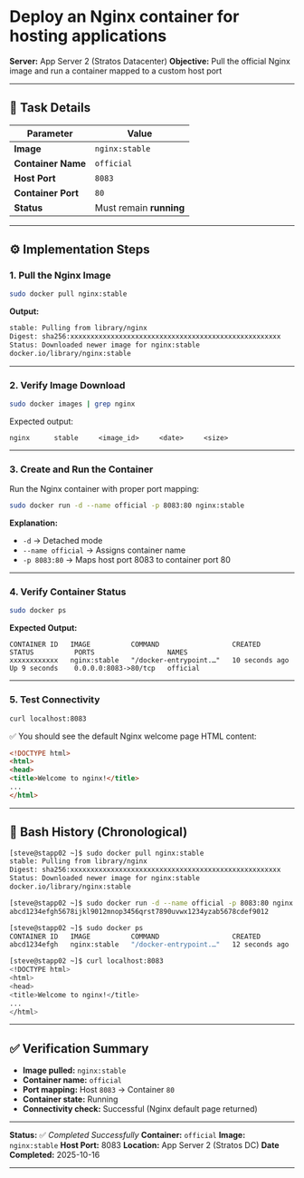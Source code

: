 # Deploy an Nginx container for hosting applications

**Server:** App Server 2 (Stratos Datacenter)
**Objective:** Pull the official Nginx image and run a container mapped to a custom host port

---

## 🧩 Task Details

| Parameter          | Value                   |
| ------------------ | ----------------------- |
| **Image**          | `nginx:stable`          |
| **Container Name** | `official`              |
| **Host Port**      | `8083`                  |
| **Container Port** | `80`                    |
| **Status**         | Must remain **running** |

---

## ⚙️ Implementation Steps

### 1. Pull the Nginx Image

```bash
sudo docker pull nginx:stable
```

**Output:**

```bash
stable: Pulling from library/nginx
Digest: sha256:xxxxxxxxxxxxxxxxxxxxxxxxxxxxxxxxxxxxxxxxxxxxxxxxxxxx
Status: Downloaded newer image for nginx:stable
docker.io/library/nginx:stable
```

---

### 2. Verify Image Download

```bash
sudo docker images | grep nginx
```

Expected output:

```
nginx      stable     <image_id>     <date>     <size>
```

---

### 3. Create and Run the Container

Run the Nginx container with proper port mapping:

```bash
sudo docker run -d --name official -p 8083:80 nginx:stable
```

**Explanation:**

* `-d` → Detached mode
* `--name official` → Assigns container name
* `-p 8083:80` → Maps host port 8083 to container port 80

---

### 4. Verify Container Status

```bash
sudo docker ps
```

**Expected Output:**

```
CONTAINER ID   IMAGE          COMMAND                  CREATED          STATUS          PORTS                  NAMES
xxxxxxxxxxxx   nginx:stable   "/docker-entrypoint.…"   10 seconds ago   Up 9 seconds    0.0.0.0:8083->80/tcp   official
```

---

### 5. Test Connectivity

```bash
curl localhost:8083
```

✅ You should see the default Nginx welcome page HTML content:

```html
<!DOCTYPE html>
<html>
<head>
<title>Welcome to nginx!</title>
...
</html>
```

---

## 🧾 Bash History (Chronological)

```bash
[steve@stapp02 ~]$ sudo docker pull nginx:stable
stable: Pulling from library/nginx
Digest: sha256:xxxxxxxxxxxxxxxxxxxxxxxxxxxxxxxxxxxxxxxxxxxxxxxxxxxx
Status: Downloaded newer image for nginx:stable
docker.io/library/nginx:stable

[steve@stapp02 ~]$ sudo docker run -d --name official -p 8083:80 nginx:stable
abcd1234efgh5678ijkl9012mnop3456qrst7890uvwx1234yzab5678cdef9012

[steve@stapp02 ~]$ sudo docker ps
CONTAINER ID   IMAGE          COMMAND                  CREATED          STATUS          PORTS                  NAMES
abcd1234efgh   nginx:stable   "/docker-entrypoint.…"   12 seconds ago   Up 11 seconds   0.0.0.0:8083->80/tcp   official

[steve@stapp02 ~]$ curl localhost:8083
<!DOCTYPE html>
<html>
<head>
<title>Welcome to nginx!</title>
...
</html>
```

---

## ✅ Verification Summary

* **Image pulled:** `nginx:stable`
* **Container name:** `official`
* **Port mapping:** Host `8083` → Container `80`
* **Container state:** Running
* **Connectivity check:** Successful (Nginx default page returned)

---

**Status:** ✅ *Completed Successfully*
**Container:** `official`
**Image:** `nginx:stable`
**Host Port:** 8083
**Location:** App Server 2 (Stratos DC)
**Date Completed:** 2025-10-16

---
